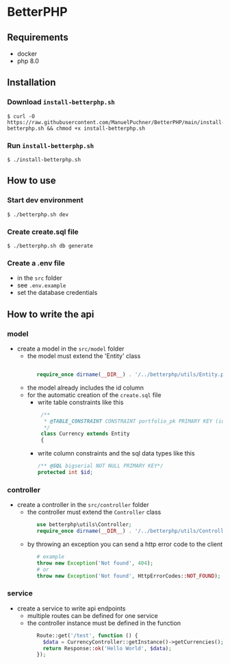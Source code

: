 # BetterPHP

## Requirements
- docker
- php 8.0
## Installation
### Download ``install-betterphp.sh``
````shell
$ curl -O https://raw.githubusercontent.com/ManuelPuchner/BetterPHP/main/install-betterphp.sh && chmod +x install-betterphp.sh
````
### Run ``install-betterphp.sh``
````shell
$ ./install-betterphp.sh
````

## How to use
### Start dev environment
````shell
$ ./betterphp.sh dev
````

### Create create.sql file
````shell
$ ./betterphp.sh db generate
````

### Create a .env file
- in the `src` folder
- see `.env.example`
- set the database credentials

## How to write the api
### model
- create a model in the `src/model` folder
   - the model must extend the 'Entity' class
     ```php

        require_once dirname(__DIR__) . '/../betterphp/utils/Entity.php';
     ```
   - the model already includes the id column
   - for the automatic creation of the `create.sql` file
     - write table constraints like this
        ```php
         /**
          * @TABLE_CONSTRAINT CONSTRAINT portfolio_pk PRIMARY KEY (id)
          */
         class Currency extends Entity
         {
        ```
     - write column constraints and the sql data types like this
        ```php
        /** @SQL bigserial NOT NULL PRIMARY KEY*/
        protected int $id;
        ```
### controller
- create a controller in the `src/controller` folder
   - the controller must extend the `Controller` class
     ```php
        use betterphp\utils\Controller;
        require_once dirname(__DIR__) . '/../betterphp/utils/Controller.php';
      ```
   - by throwing an exception you can send a http error code to the client
     ```php
        # example
        throw new Exception('Not found', 404);
        # or
        throw new Exception('Not found', HttpErrorCodes::NOT_FOUND);
      ```

### service
- create a service to write api endpoints
   - multiple routes can be defined for one service
   - the controller instance must be defined in the function
     ```php
        Route::get('/test', function () {
          $data = CurrencyController::getInstance()->getCurrencies();
          return Response::ok('Hello World', $data);
        });
     ```